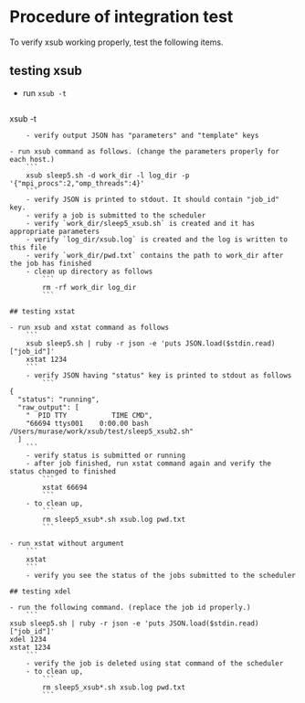 # Procedure of integration test

To verify xsub working properly, test the following items.

## testing xsub

- run `xsub -t`
    ```
xsub -t
```
    - verify output JSON has "parameters" and "template" keys

- run xsub command as follows. (change the parameters properly for each host.)
    ```
    xsub sleep5.sh -d work_dir -l log_dir -p '{"mpi_procs":2,"omp_threads":4}'
    ```
    - verify JSON is printed to stdout. It should contain "job_id" key.
    - verify a job is submitted to the scheduler
    - verify `work_dir/sleep5_xsub.sh` is created and it has appropriate parameters
    - verify `log_dir/xsub.log` is created and the log is written to this file
    - verify `work_dir/pwd.txt` contains the path to work_dir after the job has finished
    - clean up directory as follows
        ```
        rm -rf work_dir log_dir
        ```

## testing xstat

- run xsub and xstat command as follows
    ```
    xsub sleep5.sh | ruby -r json -e 'puts JSON.load($stdin.read)["job_id"]'
    xstat 1234
    ```
    - verify JSON having "status" key is printed to stdout as follows
        ```
{
  "status": "running",
  "raw_output": [
    "  PID TTY           TIME CMD",
    "66694 ttys001    0:00.00 bash /Users/murase/work/xsub/test/sleep5_xsub2.sh"
  ]
    ```
    - verify status is submitted or running
    - after job finished, run xstat command again and verify the status changed to finished
        ```
        xstat 66694
        ```
    - to clean up,
        ```
        rm sleep5_xsub*.sh xsub.log pwd.txt
        ```

- run xstat without argument
    ```
    xstat
    ```
    - verify you see the status of the jobs submitted to the scheduler

## testing xdel

- run the following command. (replace the job id properly.)
    ```
xsub sleep5.sh | ruby -r json -e 'puts JSON.load($stdin.read)["job_id"]'
xdel 1234
xstat 1234
    ```
    - verify the job is deleted using stat command of the scheduler
    - to clean up,
        ```
        rm sleep5_xsub*.sh xsub.log pwd.txt
        ```
